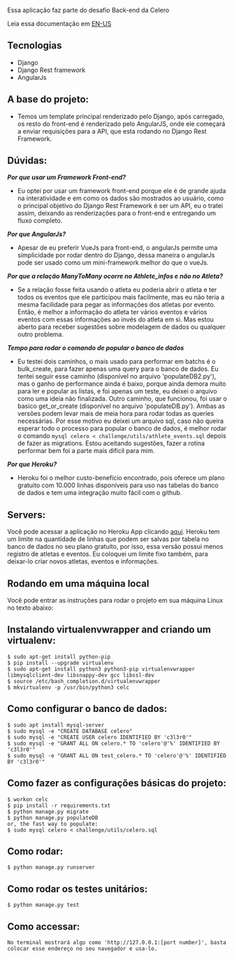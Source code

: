 Essa aplicação faz parte do desafio Back-end da Celero

Leia essa documentação em [EN-US](README.md)

## Tecnologias
* Django
* Django Rest framework
* AngularJs

## A base do projeto:
* Temos um template principal renderizado pelo Django, após carregado, os resto do front-end é renderizado pelo AngularJS, onde ele começará a enviar requisições para a API, que esta rodando no Django Rest Framework.


## Dúvidas:
***Por que usar um Framework Front-end?***
* Eu optei por usar um framework front-end porque ele é de grande ajuda na interatividade e em como os dados são mostrados ao usuário, como o principal objetivo do Django Rest Framework é ser um API, eu o tratei assim, deixando as renderizações para o front-end e entregando um fluxo completo.

***Por que AngularJs?***
* Apesar de eu preferir VueJs para front-end, o angularJs permite uma simplicidade por rodar dentro do Django, dessa maneira o angularJs pode ser usado como um mini-framework melhor do que o vueJs.

***Por que a relação ManyToMany ocorre no Athlete_infos e não no Atleta?***
* Se a relação fosse feita usando o atleta eu poderia abrir o atleta e ter todos os eventos que ele participou mais facilmente, mas eu não teria a mesma facilidade para pegar as informações dos atletas por evento. Então, é melhor a informação do atleta ter vários eventos e vários eventos com essas informações ao invés do atleta em si. Mas estou aberto para receber sugestões sobre modelagem de dados ou qualquer outro problema.

***Tempo para rodar o comando de popular o banco de dados***
* Eu testei dois caminhos, o mais usado para performar em batchs é o bulk_create, para fazer apenas uma query para o banco de dados. Eu tentei seguir esse caminho (disponível no arquivo 'populateDB2.py'), mas o ganho de performance ainda é baixo, porque ainda demora muito para ler e popular as listas, e foi apenas um teste, eu deixei o arquivo como uma ideia não finalizada. Outro caminho, que funcionou, foi usar o basico get_or_create (disponível no arquivo 'populateDB.py'). Ambas as versões podem levar mais de meia hora para rodar todas as queries necessárias. Por esse motivo eu deixei um arquivo sql, caso não queira esperar todo o processo para popular o banco de dados, é melhor rodar o comando `mysql celero < challenge/utils/athlete_events.sql` depois de fazer as migrations. Estou aceitando sugestões,  fazer a rotina performar bem foi a parte mais difícil para mim.

***Por que Heroku?***
* Heroku foi o melhor custo-benefício encontrado, pois oferece um plano gratuito com 10.000 linhas disponíveis para uso nas tabelas do banco de dados e tem uma integração muito fácil com o github.


## Servers:
Você pode acessar a aplicação no Heroku App clicando [aqui](https://challenge-celero.herokuapp.com/).
Heroku tem um limite na quantidade de linhas que podem ser salvas por tabela no banco de dados no seu plano gratuito, por isso, essa versão possui menos registro de atletas e eventos. Eu coloquei um limite fixo também, para deixar-lo criar novos atletas, eventos e informações.

## Rodando em uma máquina local
Você pode entrar as instruções para rodar o projeto em sua máquina Linux no texto abaixo:

## Instalando virtualenvwrapper and criando um virtualenv:
    $ sudo apt-get install python-pip
    $ pip install --upgrade virtualenv
    $ sudo apt-get install python3 python3-pip virtualenvwrapper libmysqlclient-dev libsnappy-dev gcc libssl-dev
    $ source /etc/bash_completion.d/virtualenvwrapper
    $ mkvirtualenv -p /usr/bin/python3 celc

## Como configurar o banco de dados:
    $ sudo apt install mysql-server
    $ sudo mysql -e "CREATE DATABASE celero"
    $ sudo mysql -e "CREATE USER celero IDENTIFIED BY 'c3l3r0'"
    $ sudo mysql -e "GRANT ALL ON celero.* TO 'celero'@'%' IDENTIFIED BY 'c3l3r0'"
    $ sudo mysql -e "GRANT ALL ON test_celero.* TO 'celero'@'%' IDENTIFIED BY 'c3l3r0'"

## Como fazer as configurações básicas do projeto:
    $ workon celc
    $ pip install -r requirements.txt
    $ python manage.py migrate
    $ python manage.py populateDB
    or, the fast way to populate:
    $ sudo mysql celero < challenge/utils/celero.sql

## Como rodar:
    $ python manage.py runserver

## Como rodar os testes unitários:
    $ python manage.py test

## Como accessar:
    No terminal mostrará algo como 'http://127.0.0.1:[port number]', basta colocar esse endereço no seu navegador e usa-lo.